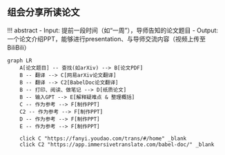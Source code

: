 ## 组会分享所读论文
!!! abstract
    - Input: 提前一段时间（如“一周”），导师告知的论文题目
    - Output: 一个论文介绍PPT，能够进行presentation、与导师交流内容（视频上传至BiliBili）

```mermaid
graph LR
    A[论文题目] -- 查找(如arXiv) --> B[论文PDF]
    B -- 翻译 --> C[网易arXiv论文翻译]
    B -- 翻译 --> C2[BabelDoc论文翻译]
    B -- 打印、阅读、做笔记 --> D[纸质论文]
    B -- 输入GPT --> E[解释疑难点 & 整理概括]
    C -- 作为参考 --> F[制作PPT]
    C2 -- 作为参考 --> F[制作PPT]
    D -- 作为参考 --> F[制作PPT]
    E -- 作为参考 --> F[制作PPT]

    click C "https://fanyi.youdao.com/trans/#/home" _blank
    click C2 "https://app.immersivetranslate.com/babel-doc/" _blank
```